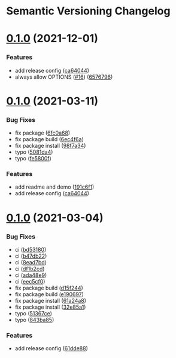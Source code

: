 # Semantic Versioning Changelog

# [0.1.0](https://github.com/pycasbin/fastapi-authz/compare/v0.0.5...v0.1.0) (2021-12-01)


### Features

* add release config ([ca64044](https://github.com/pycasbin/fastapi-authz/commit/ca64044342088f36fb9822376487260a2ac2c6a1))
* always allow OPTIONS ([#16](https://github.com/pycasbin/fastapi-authz/issues/16)) ([6576796](https://github.com/pycasbin/fastapi-authz/commit/65767963ce26d8a63115ecbc87e76f812abd430f))

# [0.1.0](https://github.com/pycasbin/fastapi-authz/compare/v0.0.1...v0.1.0) (2021-03-11)


### Bug Fixes

* fix package ([6fc0a68](https://github.com/pycasbin/fastapi-authz/commit/6fc0a68e9a6620c0e67f355d82894b09aa5da1ef))
* fix package build ([6ec4f6a](https://github.com/pycasbin/fastapi-authz/commit/6ec4f6a58e205bf70913b21cf7102282f4435939))
* fix package install ([98f7a34](https://github.com/pycasbin/fastapi-authz/commit/98f7a34c2ee70b39a25f11d64746078253fb03ba))
* typo ([5081da4](https://github.com/pycasbin/fastapi-authz/commit/5081da46b99d1b8d1746f683d675bde17566d659))
* typo ([fe5800f](https://github.com/pycasbin/fastapi-authz/commit/fe5800f0f5af1b13a45721b24cfbdc48beabc8a2))


### Features

* add readme and demo ([191c6f1](https://github.com/pycasbin/fastapi-authz/commit/191c6f1caa812f288e8e8ecebad74762ca3b1866))
* add release config ([ca64044](https://github.com/pycasbin/fastapi-authz/commit/ca64044342088f36fb9822376487260a2ac2c6a1))

# [0.1.0](https://github.com/pycasbin/fastapi-authz/compare/v0.0.3...v0.1.0) (2021-03-04)


### Bug Fixes

* ci ([bd53180](https://github.com/pycasbin/fastapi-authz/commit/bd53180565fb55907b60666fb438add7cb18e4fb))
* ci ([b47db22](https://github.com/pycasbin/fastapi-authz/commit/b47db22b106db1b0c6b90b1419a95f6be3e91511))
* ci ([8ead7bd](https://github.com/pycasbin/fastapi-authz/commit/8ead7bd362c4ab72bc953286b97cd618206cfaac))
* ci ([df1b2cd](https://github.com/pycasbin/fastapi-authz/commit/df1b2cd7ee05ed058d009070ae2e9150c794c41b))
* ci ([ada48e9](https://github.com/pycasbin/fastapi-authz/commit/ada48e95c38494d59eb5c93698eb939201d1a038))
* ci ([eec5cf0](https://github.com/pycasbin/fastapi-authz/commit/eec5cf0f292044be21b264a85e391545dbf1d200))
* fix package build ([d15f244](https://github.com/pycasbin/fastapi-authz/commit/d15f244ab257e334b9204c140a4114c84f298f73))
* fix package build ([e190697](https://github.com/pycasbin/fastapi-authz/commit/e190697f2bc0678ee1762bb1b31c46cf4f7bd539))
* fix package install ([61a24a8](https://github.com/pycasbin/fastapi-authz/commit/61a24a816e823001e44a35a41fae5ecf86205697))
* fix package install ([32e85a1](https://github.com/pycasbin/fastapi-authz/commit/32e85a15475290a3128274d5fa03e82f6198edf2))
* typo ([51367ce](https://github.com/pycasbin/fastapi-authz/commit/51367ce9f189a218bfa270dbf389fda0cfed19f2))
* typo ([843ba85](https://github.com/pycasbin/fastapi-authz/commit/843ba852a455e00ca942897363e59ee3ec1f0698))


### Features

* add release config ([61dde88](https://github.com/pycasbin/fastapi-authz/commit/61dde885034f4ae5d32956141f8e70549088aac9))
